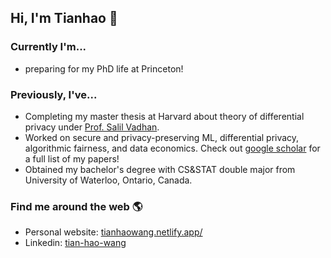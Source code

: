 ## Hi, I'm Tianhao 👋

### Currently I'm...
- preparing for my PhD life at Princeton!

### Previously, I've...
- Completing my master thesis at Harvard about theory of differential privacy under [Prof. Salil Vadhan](https://salil.seas.harvard.edu/). 
- Worked on secure and privacy-preserving ML, differential privacy, algorithmic fairness, and data economics. Check out [google scholar](https://scholar.google.com/citations?user=nvQOtgkAAAAJ&hl=en) for a full list of my papers!
- Obtained my bachelor's degree with CS&STAT double major from University of Waterloo, Ontario, Canada. 

### Find me around the web 🌎
- Personal website: [tianhaowang.netlify.app/](https://tianhaowang.netlify.app/)
- Linkedin: [tian-hao-wang](https://www.linkedin.com/in/tian-hao-wang/)

